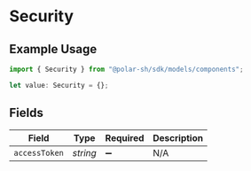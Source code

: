 # Security

## Example Usage

```typescript
import { Security } from "@polar-sh/sdk/models/components";

let value: Security = {};
```

## Fields

| Field              | Type               | Required           | Description        |
| ------------------ | ------------------ | ------------------ | ------------------ |
| `accessToken`      | *string*           | :heavy_minus_sign: | N/A                |